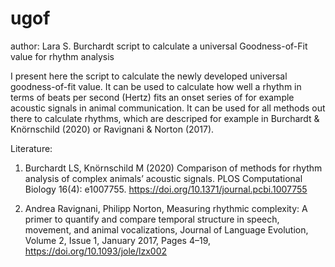 # ugof

author: Lara S. Burchardt
script to calculate a universal Goodness-of-Fit value for rhythm analysis

I present here the script to calculate the newly developed universal goodness-of-fit value. 
It can be used to calculate how well a rhythm in terms of beats per second (Hertz) fits an onset series of for example 
acoustic signals in animal communication. It can be used for all methods out there to calculate rhythms, which are descriped for example 
in Burchardt & Knörnschild (2020) or Ravignani & Norton (2017).





Literature:
1) Burchardt LS, Knörnschild M (2020) Comparison of methods for rhythm analysis of complex animals’ acoustic signals. PLOS Computational Biology 16(4): e1007755. https://doi.org/10.1371/journal.pcbi.1007755

2) Andrea Ravignani, Philipp Norton, Measuring rhythmic complexity: A primer to quantify and compare temporal structure in speech, movement, and animal vocalizations, Journal of Language Evolution, Volume 2, Issue 1, January 2017, Pages 4–19, https://doi.org/10.1093/jole/lzx002
